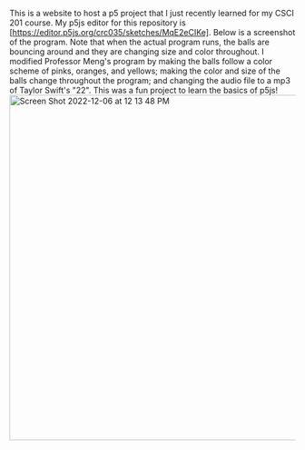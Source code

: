 This is a website to host a p5 project that I just recently learned for my CSCI 201 course. My p5js editor for this repository is [https://editor.p5js.org/crc035/sketches/MqE2eCIKe]. Below is a screenshot of the program. Note that when the actual program runs, the balls are bouncing around and they are changing size and color throughout. I modified Professor Meng's program by making the balls follow a color scheme of pinks, oranges, and yellows; making the color and size of the balls change throughout the program; and changing the audio file to a mp3 of Taylor Swift's "22". This was a fun project to learn the basics of p5js!
<img width="609" alt="Screen Shot 2022-12-06 at 12 13 48 PM" src="https://user-images.githubusercontent.com/119957125/205979122-67307888-fe78-4735-bee5-de2528b97c16.png">
